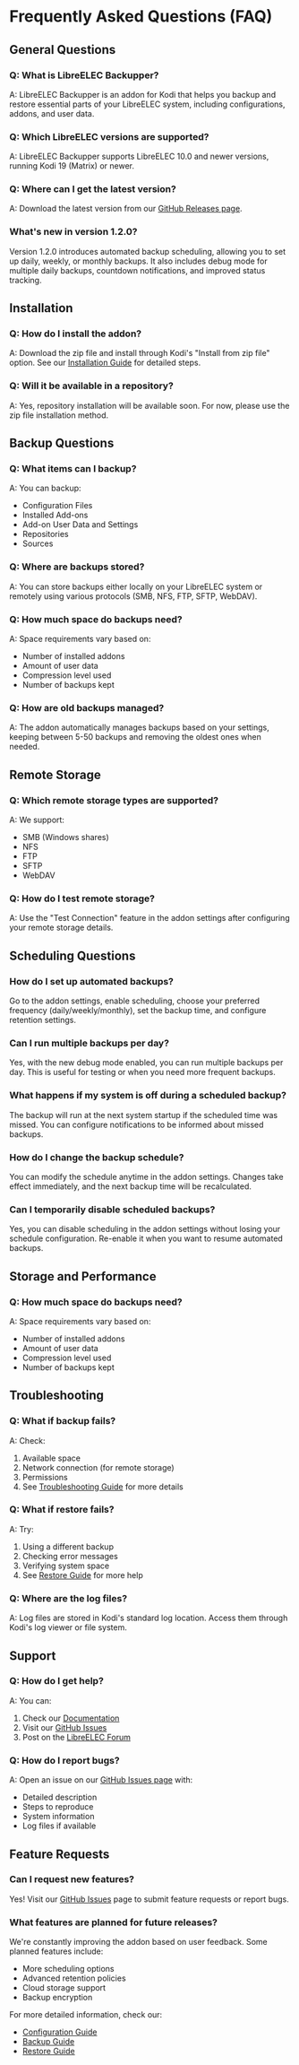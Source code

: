 # Frequently Asked Questions (FAQ)

## General Questions

### Q: What is LibreELEC Backupper?
A: LibreELEC Backupper is an addon for Kodi that helps you backup and restore essential parts of your LibreELEC system, including configurations, addons, and user data.

### Q: Which LibreELEC versions are supported?
A: LibreELEC Backupper supports LibreELEC 10.0 and newer versions, running Kodi 19 (Matrix) or newer.

### Q: Where can I get the latest version?
A: Download the latest version from our [GitHub Releases page](https://github.com/Nigel1992/service.libreelec.backupper/releases).

### What's new in version 1.2.0?
Version 1.2.0 introduces automated backup scheduling, allowing you to set up daily, weekly, or monthly backups. It also includes debug mode for multiple daily backups, countdown notifications, and improved status tracking.

## Installation

### Q: How do I install the addon?
A: Download the zip file and install through Kodi's "Install from zip file" option. See our [Installation Guide](Installation) for detailed steps.

### Q: Will it be available in a repository?
A: Yes, repository installation will be available soon. For now, please use the zip file installation method.

## Backup Questions

### Q: What items can I backup?
A: You can backup:
- Configuration Files
- Installed Add-ons
- Add-on User Data and Settings
- Repositories
- Sources

### Q: Where are backups stored?
A: You can store backups either locally on your LibreELEC system or remotely using various protocols (SMB, NFS, FTP, SFTP, WebDAV).

### Q: How much space do backups need?
A: Space requirements vary based on:
- Number of installed addons
- Amount of user data
- Compression level used
- Number of backups kept

### Q: How are old backups managed?
A: The addon automatically manages backups based on your settings, keeping between 5-50 backups and removing the oldest ones when needed.

## Remote Storage

### Q: Which remote storage types are supported?
A: We support:
- SMB (Windows shares)
- NFS
- FTP
- SFTP
- WebDAV

### Q: How do I test remote storage?
A: Use the "Test Connection" feature in the addon settings after configuring your remote storage details.

## Scheduling Questions

### How do I set up automated backups?
Go to the addon settings, enable scheduling, choose your preferred frequency (daily/weekly/monthly), set the backup time, and configure retention settings.

### Can I run multiple backups per day?
Yes, with the new debug mode enabled, you can run multiple backups per day. This is useful for testing or when you need more frequent backups.

### What happens if my system is off during a scheduled backup?
The backup will run at the next system startup if the scheduled time was missed. You can configure notifications to be informed about missed backups.

### How do I change the backup schedule?
You can modify the schedule anytime in the addon settings. Changes take effect immediately, and the next backup time will be recalculated.

### Can I temporarily disable scheduled backups?
Yes, you can disable scheduling in the addon settings without losing your schedule configuration. Re-enable it when you want to resume automated backups.

## Storage and Performance

### Q: How much space do backups need?
A: Space requirements vary based on:
- Number of installed addons
- Amount of user data
- Compression level used
- Number of backups kept

## Troubleshooting

### Q: What if backup fails?
A: Check:
1. Available space
2. Network connection (for remote storage)
3. Permissions
4. See [Troubleshooting Guide](Troubleshooting) for more details

### Q: What if restore fails?
A: Try:
1. Using a different backup
2. Checking error messages
3. Verifying system space
4. See [Restore Guide](Restore) for more help

### Q: Where are the log files?
A: Log files are stored in Kodi's standard log location. Access them through Kodi's log viewer or file system.

## Support

### Q: How do I get help?
A: You can:
1. Check our [Documentation](Home)
2. Visit our [GitHub Issues](https://github.com/Nigel1992/service.libreelec.backupper/issues)
3. Post on the [LibreELEC Forum](https://forum.libreelec.tv/)

### Q: How do I report bugs?
A: Open an issue on our [GitHub Issues page](https://github.com/Nigel1992/service.libreelec.backupper/issues) with:
- Detailed description
- Steps to reproduce
- System information
- Log files if available

## Feature Requests

### Can I request new features?
Yes! Visit our [GitHub Issues](https://github.com/Nigel1992/service.libreelec.backupper/issues) page to submit feature requests or report bugs.

### What features are planned for future releases?
We're constantly improving the addon based on user feedback. Some planned features include:
- More scheduling options
- Advanced retention policies
- Cloud storage support
- Backup encryption

For more detailed information, check our:
- [Configuration Guide](Configuration)
- [Backup Guide](Backup)
- [Restore Guide](Restore) 